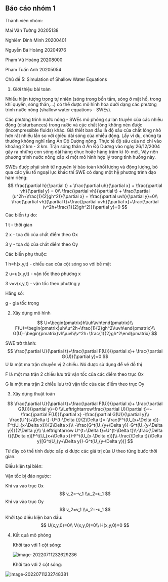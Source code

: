 ## Báo cáo nhóm 1

Thành viên nhóm:

Mai Văn Tường 20205138

Nghiêm Đình Minh 20200401

Nguyễn Bá Hoàng 20204976

Phạm Vũ Hoàng 20208000

Phạm Tuấn Anh 20205054

Chủ đề 5: Simulation of Shallow Water Equations

1. Giới thiệu bài toán 

Nhiều hiện tượng trong tự nhiên (sóng trong bồn tắm, sóng ở mặt hồ, trong khí quyển, sóng thần,...) có thể được mô hình hóa dưới dạng các phương trình nước nông (shallow water equations - SWEs).



Các phương trình nước nông - SWEs mô phỏng sự lan truyền của các nhiễu động (disturbances) trong nước và các chất lỏng không nén được (incompressible fluids) khác. Giả thiết ban đầu là độ sâu của chất lỏng nhỏ hơn rất nhiều lần so với chiều dài sóng của nhiễu động. Lấy ví dụ, chúng ta thường không nghĩ rằng Ấn Độ Dương nông. Thực tế độ sâu của nó chỉ vào khoảng 2 km - 3 km. Trận sóng thần ở Ấn Độ Dương vào ngày 26/12/2004 gây ra những con sóng dài hàng chục hoặc hàng trăm ki-lô-mét. Vậy nên phương trình nước nông xấp xỉ một mô hình hợp lý trong tình huống này.



SWEs được phái sinh từ nguyên lý bảo toàn khối lượng và động lượng, bỏ qua các yếu tố ngoại lực khác thì SWE có dạng một hệ phương trình đạo hàm riêng:
$$
\frac{\partial h}{\partial t} + \frac{\partial uh}{\partial x} + \frac{\partial vh}{\partial y} = 0\\
\frac{\partial vh}{\partial t} + \frac{\partial (u^2h+\frac{1}{2}gh^2)}{\partial x} + \frac{\partial uvh}{\partial y}=0\\
\frac{\partial vh}{\partial t}+\frac{\partial uvh}{\partial x}+\frac{\partial (v^2h+\frac{1}{2}gh^2)}{\partial y}=0
$$
Các biến tự do:

1 t - thời gian

2 x - tọa độ của chất điểm theo Ox

3 y - tọa độ của chất điểm theo Oy

Các biến phụ thuộc:

1 h=h(x,y,t) - chiều cao của cột sóng so với bề mặt

2 u=u(x,y,t) - vận tốc theo phương x

3 v=v(x,y,t) - vận tốc theo phương y

Hằng số:

 g - gia tốc trọng 

2. Xây dựng mô hình 

$$
U=\begin{pmatrix}h\\uh\\vh\end{pmatrix}\\
F(U)=\begin{pmatrix}uh\\u^2h+\frac{1}{2}gh^2\\uvh\end{pmatrix}\\
G(U)=\begin{pmatrix}vh\\uvh\\v^2h+\frac{1}{2}gh^2\end{pmatrix}
$$

SWE trở thành:
$$
\frac{\partial U}{\partial t}+\frac{\partial F(U)}{\partial x}+ \frac{\partial G(U)}{\partial y}=0
$$
 U là một ma trận chuyển vị 2 chiều. Nó được sử dụng để vẽ đồ thị

 F là một ma trận 2 chiều lưu trữ vận tốc của các điểm theo trục Ox

G là một ma trận 2 chiều lưu trữ vận tốc của các điểm theo trục Oy

3. Xây dựng thuật toán

$$
\frac{\partial U}{\partial t}+\frac{\partial F(U)}{\partial x}+ \frac{\partial G(U)}{\partial y}=0
\\\Leftrightarrow\frac{\partial U}{\partial t}=-\frac{\partial F(U)}{\partial x} -\frac{\partial G(U)}{\partial y}\\
\frac{U^{t+\Delta t}-U^{t-\Delta t}}{2\Delta t}=-\frac{F^t(U_{x+\Delta x})-F^t(U_{x-\Delta x})}{2\Delta x}\\  -\frac{G^t(U_{y+\Delta y})-G^t(U_{y-\Delta y})}{2\Delta y}\\
\Leftrightarrow U^{t+\Delta t}=U^{t-\Delta t}\\-\frac{\Delta t}{\Delta x}[F^t(U_{x+\Delta x})-F^t(U_{x-\Delta x})]\\-\frac{\Delta t}{\Delta y}[G^t(U_{y+\Delta y})-G^t(U_{y-\Delta y})]
$$

Từ đây có thể tính được xấp xỉ được các giá trị của U theo từng bước thời gian.

Điều kiện tại biên:

Vận tốc bị đảo ngược:

Khi va vào trục Ox
$$
v_2=-v_1
\\u_2=u_1
$$
Khi va vào trục Oy
$$
v_2=v_1
\\u_2=-u_1
$$
Khởi tạo điều kiện ban đầu:
$$
U(x,y,0)=0\\
V(x,y,0)=0\\
H(x,y,0)=0
$$

4. Kết quả mô phỏng

   Khởi tạo với 1 cột sóng:
   
   ![image-20220711232629236](C:\Users\admin\AppData\Roaming\Typora\typora-user-images\image-20220711232629236.png)

 	  Khởi tạo với 2 cột sóng:

![image-20220711232748381](C:\Users\admin\AppData\Roaming\Typora\typora-user-images\image-20220711232748381.png)